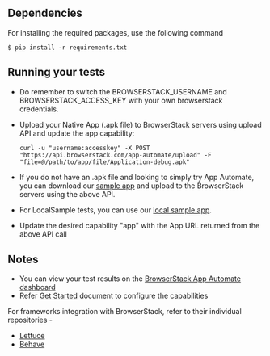 ## Dependencies

For installing the required packages, use the following command

```
$ pip install -r requirements.txt
```

## Running your tests

- Do remember to switch the BROWSERSTACK_USERNAME and BROWSERSTACK_ACCESS_KEY with your own browserstack credentials.
- Upload your Native App (.apk file) to BrowserStack servers using upload API and update the app capability:

  ```
  curl -u "username:accesskey" -X POST "https://api.browserstack.com/app-automate/upload" -F "file=@/path/to/app/file/Application-debug.apk"
  ```

- If you do not have an .apk file and looking to simply try App Automate, you can download our [sample app](https://www.browserstack.com/app-automate/sample-apps/android/WikipediaSample.apk) and upload to the BrowserStack servers using the above API.
- For LocalSample tests, you can use our [local sample app](https://www.browserstack.com/app-automate/sample-apps/android/LocalSample.apk).
- Update the desired capability "app" with the App URL returned from the above API call

## Notes
* You can view your test results on the [BrowserStack App Automate dashboard](https://www.browserstack.com/app-automate)
* Refer [Get Started](https://www.browserstack.com/app-automate/appium-python) document to configure the capabilities

For frameworks integration with BrowserStack, refer to their individual repositories -

- [Lettuce](https://github.com/browserstack/lettuce-appium-app-browserstack)
- [Behave](https://github.com/browserstack/behave-appium-app-browserstack)
